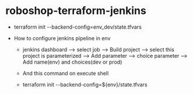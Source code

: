 # roboshop-terraform-jenkins

* terraform init --backend-config=env_dev/state.tfvars 

* How to configure jenkins pipeline in env

    * jenkins dashboard --> select job --> Build project --> select this project is parameterized --> Add parameter 
        --> choice parameter --> Add name(env) and choices(dev or prod)

    * And this command on execute shell 

    * terraform init --backend-config=${env}/state.tfvars



